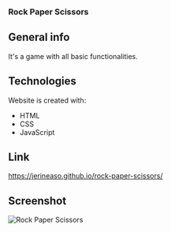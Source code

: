 ### Rock Paper Scissors
## General info
It's a game with all basic functionalities.

## Technologies
Website is created with:
* HTML
* CSS
* JavaScript

## Link 

https://jerineaso.github.io/rock-paper-scissors/

## Screenshot

![Rock Paper Scissors](https://github.com/jerineaso/rock-paper-scissors/blob/master/screenshots/screencapture-127-0-0-1-5500-index-html-2022-07-20-23_06_30.png)


